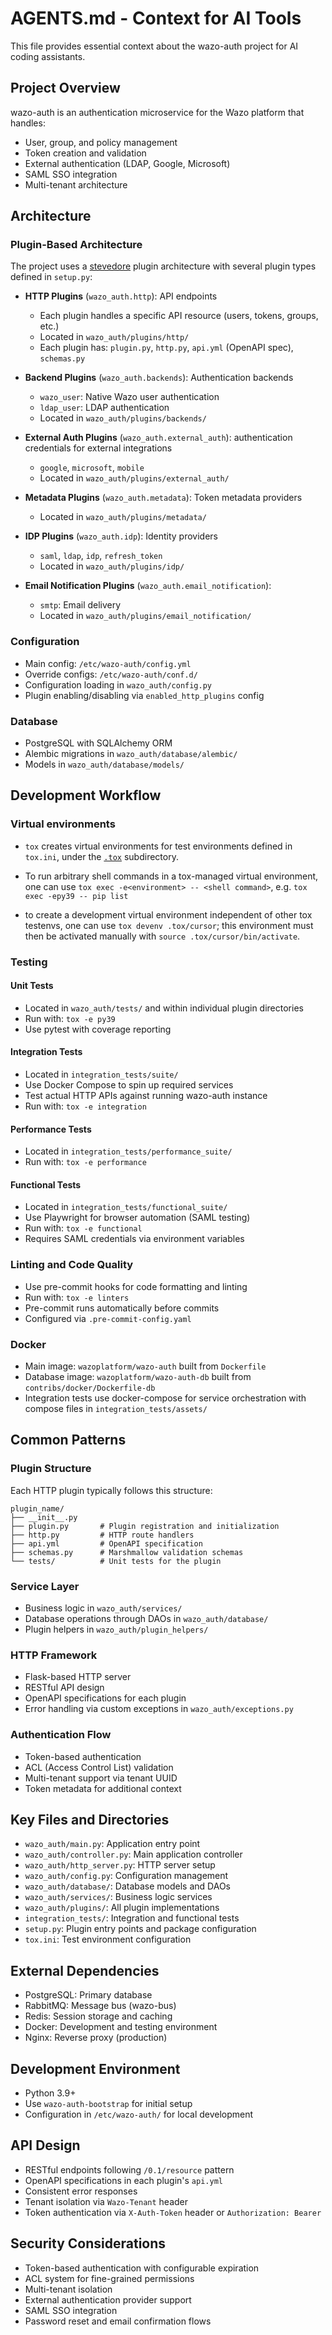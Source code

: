 # AGENTS.md - Context for AI Tools

This file provides essential context about the wazo-auth project for AI coding assistants.

## Project Overview

wazo-auth is an authentication microservice for the Wazo platform that handles:

- User, group, and policy management
- Token creation and validation
- External authentication (LDAP, Google, Microsoft)
- SAML SSO integration
- Multi-tenant architecture

## Architecture

### Plugin-Based Architecture

The project uses a [stevedore](https://docs.openstack.org/stevedore/latest/user/index.html) plugin architecture with several plugin types defined in `setup.py`:

- **HTTP Plugins** (`wazo_auth.http`): API endpoints
   - Each plugin handles a specific API resource (users, tokens, groups, etc.)
   - Located in `wazo_auth/plugins/http/`
   - Each plugin has: `plugin.py`, `http.py`, `api.yml` (OpenAPI spec), `schemas.py`

- **Backend Plugins** (`wazo_auth.backends`): Authentication backends
   - `wazo_user`: Native Wazo user authentication
   - `ldap_user`: LDAP authentication
   - Located in `wazo_auth/plugins/backends/`

- **External Auth Plugins** (`wazo_auth.external_auth`): authentication credentials for external integrations
   - `google`, `microsoft`, `mobile`
   - Located in `wazo_auth/plugins/external_auth/`

- **Metadata Plugins** (`wazo_auth.metadata`): Token metadata providers
   - Located in `wazo_auth/plugins/metadata/`

- **IDP Plugins** (`wazo_auth.idp`): Identity providers
   - `saml`, `ldap`, `idp`, `refresh_token`
   - Located in `wazo_auth/plugins/idp/`

- **Email Notification Plugins** (`wazo_auth.email_notification`):
   - `smtp`: Email delivery
   - Located in `wazo_auth/plugins/email_notification/`

### Configuration

- Main config: `/etc/wazo-auth/config.yml`
- Override configs: `/etc/wazo-auth/conf.d/`
- Configuration loading in `wazo_auth/config.py`
- Plugin enabling/disabling via `enabled_http_plugins` config

### Database

- PostgreSQL with SQLAlchemy ORM
- Alembic migrations in `wazo_auth/database/alembic/`
- Models in `wazo_auth/database/models/`

## Development Workflow

### Virtual environments

- `tox` creates virtual environments for test environments defined in `tox.ini`, under the [`.tox`](.tox) subdirectory.

- To run arbitrary shell commands in a tox-managed virtual environment, one can use `tox exec -e<environment> -- <shell command>`, e.g. `tox exec -epy39 -- pip list`

- to create a development virtual environment independent of other tox testenvs, one can use `tox devenv .tox/cursor`; this environment must then be activated manually with `source .tox/cursor/bin/activate`.
### Testing

#### Unit Tests

- Located in `wazo_auth/tests/` and within individual plugin directories
- Run with: `tox -e py39`
- Use pytest with coverage reporting

#### Integration Tests

- Located in `integration_tests/suite/`
- Use Docker Compose to spin up required services
- Test actual HTTP APIs against running wazo-auth instance
- Run with: `tox -e integration`

#### Performance Tests

- Located in `integration_tests/performance_suite/`
- Run with: `tox -e performance`

#### Functional Tests

- Located in `integration_tests/functional_suite/`
- Use Playwright for browser automation (SAML testing)
- Run with: `tox -e functional`
- Requires SAML credentials via environment variables

### Linting and Code Quality

- Use pre-commit hooks for code formatting and linting
- Run with: `tox -e linters`
- Pre-commit runs automatically before commits
- Configured via `.pre-commit-config.yaml`

### Docker

- Main image: `wazoplatform/wazo-auth`
  built from `Dockerfile`
- Database image: `wazoplatform/wazo-auth-db`
  built from `contribs/docker/Dockerfile-db`
- Integration tests use docker-compose for service orchestration
  with compose files in `integration_tests/assets/`

## Common Patterns

### Plugin Structure

Each HTTP plugin typically follows this structure:

```
plugin_name/
├── __init__.py
├── plugin.py       # Plugin registration and initialization
├── http.py         # HTTP route handlers
├── api.yml         # OpenAPI specification
├── schemas.py      # Marshmallow validation schemas
└── tests/          # Unit tests for the plugin
```

### Service Layer

- Business logic in `wazo_auth/services/`
- Database operations through DAOs in `wazo_auth/database/`
- Plugin helpers in `wazo_auth/plugin_helpers/`

### HTTP Framework

- Flask-based HTTP server
- RESTful API design
- OpenAPI specifications for each plugin
- Error handling via custom exceptions in `wazo_auth/exceptions.py`

### Authentication Flow

- Token-based authentication
- ACL (Access Control List) validation
- Multi-tenant support via tenant UUID
- Token metadata for additional context

## Key Files and Directories

- `wazo_auth/main.py`: Application entry point
- `wazo_auth/controller.py`: Main application controller
- `wazo_auth/http_server.py`: HTTP server setup
- `wazo_auth/config.py`: Configuration management
- `wazo_auth/database/`: Database models and DAOs
- `wazo_auth/services/`: Business logic services
- `wazo_auth/plugins/`: All plugin implementations
- `integration_tests/`: Integration and functional tests
- `setup.py`: Plugin entry points and package configuration
- `tox.ini`: Test environment configuration

## External Dependencies

- PostgreSQL: Primary database
- RabbitMQ: Message bus (wazo-bus)
- Redis: Session storage and caching
- Docker: Development and testing environment
- Nginx: Reverse proxy (production)

## Development Environment

- Python 3.9+
- Use `wazo-auth-bootstrap` for initial setup
- Configuration in `/etc/wazo-auth/` for local development

## API Design

- RESTful endpoints following `/0.1/resource` pattern
- OpenAPI specifications in each plugin's `api.yml`
- Consistent error responses
- Tenant isolation via `Wazo-Tenant` header
- Token authentication via `X-Auth-Token` header or `Authorization: Bearer`

## Security Considerations

- Token-based authentication with configurable expiration
- ACL system for fine-grained permissions
- Multi-tenant isolation
- External authentication provider support
- SAML SSO integration
- Password reset and email confirmation flows
